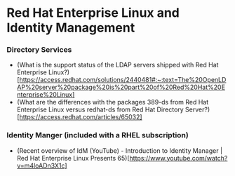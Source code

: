 # Red Hat Enterprise Linux and Identity Management

### Directory Services
- (What is the support status of the LDAP servers shipped with Red Hat Enterprise Linux?)[https://access.redhat.com/solutions/2440481#:~:text=The%20OpenLDAP%20server%20package%20is%20part%20of%20Red%20Hat%20Enterprise%20Linux]
- (What are the differences with the packages 389-ds from Red Hat Enterprise Linux versus redhat-ds from Red Hat Directory Server?)[https://access.redhat.com/articles/65032]

### Identity Manger (included with a RHEL subscription)
- (Recent overview of IdM (YouTube) - Introduction to Identity Manager | Red Hat Enterprise Linux Presents 65)[https://www.youtube.com/watch?v=m4loADn3X1c]
